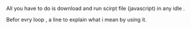 All you have to do is download and run scirpt file (javascript) in any idle .

Befor evry loop , a line to explain what i mean by using it.

